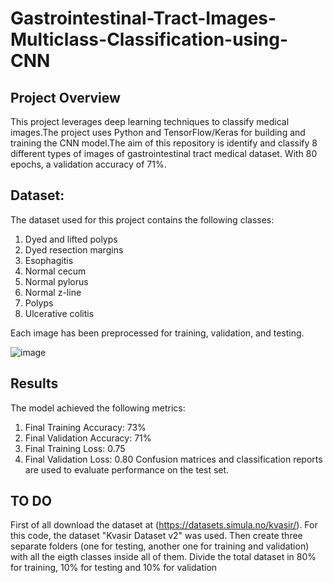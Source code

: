 # Gastrointestinal-Tract-Images-Multiclass-Classification-using-CNN

## Project Overview

This project leverages deep learning techniques to classify medical images.The project uses Python and TensorFlow/Keras for building and training the CNN model.The aim of this repository is identify and classify 8 different types of images of gastrointestinal tract medical dataset. With 80 epochs, a validation accuracy of 71%.

## Dataset:
The dataset used for this project contains the following classes:

1. Dyed and lifted polyps
2. Dyed resection margins
3. Esophagitis
4. Normal cecum
5. Normal pylorus
6. Normal z-line
7. Polyps
8. Ulcerative colitis

Each image has been preprocessed for training, validation, and testing.

![image](https://github.com/user-attachments/assets/c56e92a2-bca0-4bb3-93b7-d5ea775cccee)



## Results

The model achieved the following metrics:
1. Final Training Accuracy: 73%
2. Final Validation Accuracy: 71%
3. Final Training Loss: 0.75
4. Final Validation Loss: 0.80
Confusion matrices and classification reports are used to evaluate performance on the test set.


## TO DO
First of all download the dataset at (https://datasets.simula.no/kvasir/). For this code, the dataset "Kvasir Dataset v2" was used. Then create three separate folders (one for testing, another one for training and validation) with all the eigth classes inside all of them. Divide the total dataset in 80% for training, 10% for testing and 10% for validation
